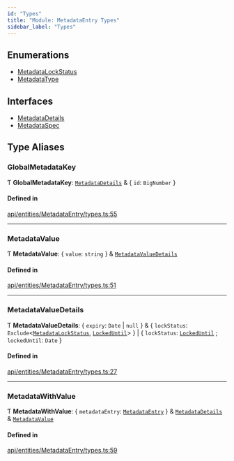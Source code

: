 ```yaml
---
id: "Types"
title: "Module: MetadataEntry Types"
sidebar_label: "Types"
---
```


## Enumerations

- [MetadataLockStatus](../../../../../enums/API/Entities/MetadataEntry/Types/MetadataLockStatus/MetadataLockStatus.md)
- [MetadataType](../../../../../enums/API/Entities/MetadataEntry/Types/MetadataType/MetadataType.md)

## Interfaces

- [MetadataDetails](../../../../../interfaces/API/Entities/MetadataEntry/Types/MetadataDetails/MetadataDetails.md)
- [MetadataSpec](../../../../../interfaces/API/Entities/MetadataEntry/Types/MetadataSpec/MetadataSpec.md)

## Type Aliases

### GlobalMetadataKey

Ƭ **GlobalMetadataKey**: [`MetadataDetails`](../../../../../interfaces/API/Entities/MetadataEntry/Types/MetadataDetails/MetadataDetails.md) & \{ `id`: `BigNumber`  }

#### Defined in

[api/entities/MetadataEntry/types.ts:55](https://github.com/PolymeshAssociation/polymesh-sdk/blob/49a0066c3/src/api/entities/MetadataEntry/types.ts#L55)

___

### MetadataValue

Ƭ **MetadataValue**: \{ `value`: `string`  } & [`MetadataValueDetails`](Types.md#metadatavaluedetails)

#### Defined in

[api/entities/MetadataEntry/types.ts:51](https://github.com/PolymeshAssociation/polymesh-sdk/blob/49a0066c3/src/api/entities/MetadataEntry/types.ts#L51)

___

### MetadataValueDetails

Ƭ **MetadataValueDetails**: \{ `expiry`: `Date` \| ``null``  } & \{ `lockStatus`: `Exclude`\<[`MetadataLockStatus`](../../../../../enums/API/Entities/MetadataEntry/Types/MetadataLockStatus/MetadataLockStatus.md), [`LockedUntil`](../../../../../enums/API/Entities/MetadataEntry/Types/MetadataLockStatus/MetadataLockStatus.md#lockeduntil)\>  } \| \{ `lockStatus`: [`LockedUntil`](../../../../../enums/API/Entities/MetadataEntry/Types/MetadataLockStatus/MetadataLockStatus.md#lockeduntil) ; `lockedUntil`: `Date`  }

#### Defined in

[api/entities/MetadataEntry/types.ts:27](https://github.com/PolymeshAssociation/polymesh-sdk/blob/49a0066c3/src/api/entities/MetadataEntry/types.ts#L27)

___

### MetadataWithValue

Ƭ **MetadataWithValue**: \{ `metadataEntry`: [`MetadataEntry`](../../../../../classes/API/Entities/MetadataEntry/MetadataEntry.md)  } & [`MetadataDetails`](../../../../../interfaces/API/Entities/MetadataEntry/Types/MetadataDetails/MetadataDetails.md) & [`MetadataValue`](Types.md#metadatavalue)

#### Defined in

[api/entities/MetadataEntry/types.ts:59](https://github.com/PolymeshAssociation/polymesh-sdk/blob/49a0066c3/src/api/entities/MetadataEntry/types.ts#L59)
